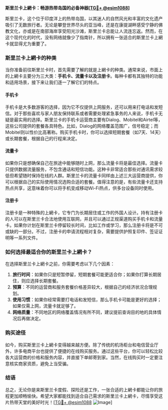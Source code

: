 **斯里兰卡上網卡：畅游热带岛国的必备神器[[TG💪+ @esim1088](https://t.me/s/esim1088)]**

斯里兰卡，这个位于印度洋上的热带岛国，以其迷人的自然风光和丰富的文化遗产吸引了无数旅行者。无论是攀登世界尽头的亚当峰，还是在康提湖畔感受宁静的佛教文化，亦或是在南部海岸享受阳光沙滩，斯里兰卡总能让人流连忘返。然而，在这个现代化的时代，没有网络就像少了指南针，所以拥有一张适合的斯里兰卡上網卡就显得尤为重要了。

### 斯里兰卡上網卡的种类

当你准备前往斯里兰卡时，首先需要了解的就是上網卡的种类。通常来说，市面上的上網卡主要分为三大类：**手机卡、流量卡以及注册卡**。每种卡都有其独特的功能和适用场景，接下来让我们逐一了解它们的特点。

#### 手机卡
手机卡是大多数游客的选择，因为它不仅提供上网服务，还可以用来打电话和发短信。对于那些喜欢与家人朋友保持联系或者需要处理紧急事务的人来说，手机卡无疑是最实用的选择。斯里兰卡的手机卡运营商主要有Dialog、Mobitel和Airtel等，这些公司提供的套餐各具特色。比如，Dialog的网络覆盖范围广，信号稳定；而Mobitel则以性价比高著称。购买手机卡时，你可以选择短期套餐（如7天、14天）或长期套餐，根据自己的行程来决定。

#### 流量卡
如果你只是想确保自己在旅途中能够随时上网，那么流量卡将是最佳选择。流量卡只提供数据流量服务，不包含通话和短信功能。这种卡非常适合那些对通讯需求较低但希望随时保持在线的人群。斯里兰卡的流量卡同样由上述三大运营商提供，你可以根据自己的实际使用情况选购合适的套餐。值得注意的是，有些流量卡还支持热点共享，这意味着你可以将手机变成移动Wi-Fi热点，供多台设备同时使用。

#### 注册卡
注册卡是一种特殊的上網卡，它专门为长期居住或工作的外国人设计。持有注册卡的人可以在斯里兰卡合法地使用互联网，并且可以通过正规渠道购买手机卡和流量卡。如果你计划在斯里兰卡停留较长时间，比如工作或学习，那么注册卡将是不可或缺的一部分。不过，注册卡的申请流程相对复杂，需要提供护照复印件、签证证明等一系列文件。

### 如何选择最适合你的斯里兰卡上網卡？

在选择斯里兰卡上網卡之前，你需要考虑以下几个因素：

1. **旅行时间**：如果你只是短暂停留，短期套餐可能更适合你；如果你打算长期居住，则应选择长期套餐。
2. **预算**：不同的运营商和服务套餐价格差异较大，根据自己的经济状况合理规划。
3. **使用习惯**：如果你经常需要打电话和发短信，那么手机卡可能是更好的选择；如果仅需上网，流量卡就足够了。
4. **网络质量**：不同地区的网络覆盖情况有所不同，建议提前查询目的地的具体情况后再做决定。

### 购买途径

如今，购买斯里兰卡上網卡变得越来越方便。除了传统的机场柜台和电信营业厅外，许多电商平台也提供了便捷的在线购买服务。通过这些平台，你可以轻松比较各大运营商的价格和服务内容，并直接下单邮寄到家。当然，在线购买时一定要注意核实商家资质，避免上当受骗。

### 结语

总之，无论你是来斯里兰卡度假、探险还是工作，一张合适的上網卡都能让你的旅程更加顺畅愉快。希望大家都能找到适合自己需求的斯里兰卡上網卡，尽情享受这片热带天堂的美好时光！[[TG💪+ @esim1088](https://t.me/s/esim1088) ![Image](https://i.postimg.cc/4NQfJmqS/Snipaste-2025-05-13-00-14-12.png)]